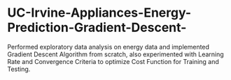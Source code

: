 # UC-Irvine-Appliances-Energy-Prediction-Gradient-Descent-
Performed exploratory data analysis on energy data and implemented Gradient Descent Algorithm from scratch, also experimented with Learning Rate and Convergence Criteria to optimize Cost Function for Training and Testing.
